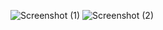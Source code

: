 ![Screenshot (1)](https://github.com/user-attachments/assets/2c6513cd-7599-49f2-83d0-7e21590c20f9)
![Screenshot (2)](https://github.com/user-attachments/assets/2172ba7b-f5ff-4ef2-8cb9-6009204018c4)

